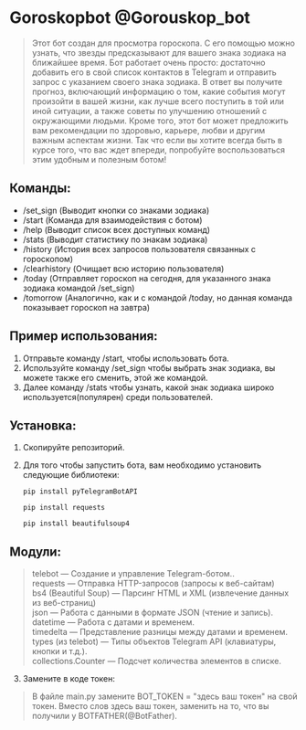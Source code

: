  Goroskopbot @Gorouskop_bot
=
>Этот бот создан для просмотра гороскопа. С его помощью можно узнать, что звезды предсказывают для вашего знака зодиака на ближайшее время. Бот работает очень просто: достаточно добавить его в свой список контактов в Telegram и отправить запрос с указанием своего знака зодиака. В ответ вы получите прогноз, включающий информацию о том, какие события могут произойти в вашей жизни, как лучше всего поступить в той или иной ситуации, а также советы по улучшению отношений с окружающими людьми. Кроме того, этот бот может предложить вам рекомендации по здоровью, карьере, любви и другим важным аспектам жизни. Так что если вы хотите всегда быть в курсе того, что вас ждет впереди, попробуйте воспользоваться этим удобным и полезным ботом!

Команды:
-
- /set_sign (Выводит кнопки со знаками зодиака)
- /start (Команда для взаимодействия с ботом)
- /help (Выводит список всех доступных команд)
- /stats (Выводит статистику по знакам зодиака)
- /history (История всех запросов пользователя связанных с гороскопом)
- /clearhistory (Очищает всю историю пользователя)
- /today (Отправляет гороскоп на сегодня, для указанного знака зодиака командой /set_sign)
- /tomorrow (Аналогично, как и с командой /today, но данная команда показывает гороскоп на завтра)

Пример использования:
-
1. Отправьте команду /start, чтобы использовать бота.
2. Используйте команду /set_sign чтобы выбрать знак зодиака, вы можете также его сменить, этой же командой.
3. Далее команду /stats чтобы узнать, какой знак зодиака широко используется(популярен) среди пользователей.


Установка:
-

1. Скопируйте репозиторий.

2. Для того чтобы запустить бота, вам необходимо установить следующие библиотеки:

       pip install pyTelegramBotAPI

       pip install requests

       pip install beautifulsoup4
Модули:
-

> telebot — Создание и управление Telegram-ботом..<br/>
> requests — Отправка HTTP-запросов (запросы к веб-сайтам)<br/>
> bs4 (Beautiful Soup) — Парсинг HTML и XML (извлечение данных из веб-страниц)<br/>
> json — Работа с данными в формате JSON (чтение и запись).<br/>
> datetime — Работа с датами и временем.<br/>
> timedelta — Представление разницы между датами и временем.<br/>
> types (из telebot) — Типы объектов Telegram API (клавиатуры, кнопки и т.д.).<br/>
> collections.Counter — Подсчет количества элементов в списке.<br/>

3. Замените в коде токен:

>В файле main.py замените BOT_TOKEN = "здесь ваш токен" на свой токен.
>Вместо слов здесь ваш токен, заменить на то, что вы получили у BOTFATHER(@BotFather).
